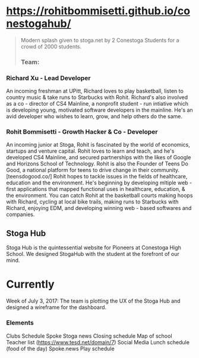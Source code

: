 # https://rohitbommisetti.github.io/conestogahub/
> Modern splash given to stoga.net by 2 Conestoga Students for a crowd of 2000 students.
> ### Team:
### Richard Xu - Lead Developer
An incoming freshman at UPitt, Richard loves to play basketball, listen to country music & take runs to Starbucks with Rohit. 
Richard's also involved as a co - director of CS4 Mainline, a nonprofit student - run intiative which is developing young, motivated software developers in the mainline. 
He's an avid developer who wishes to learn, grow, and help others do the same. 
### Rohit Bommisetti - Growth Hacker & Co - Developer
An incoming junior at Stoga, Rohit is fascinated by the world of economics, startups and venture capital. 
Rohit loves to learn and teach, and he's developed CS4 Mainline, and secured partnerships with the likes of Google and Horizons School of Technology.
Rohit is also the Founder of Teens Do Good, a national platform for teens to drive change in their community. [teensdogood.co/]
Rohit hopes to tackle issues in the fields of healthcare, education and the environment. He's beginning by developing mltiple web - first applications that mapped functional uses in healthcare, education, & the environment.
You can catch Rohit at the basketball courts making hoops with Richard, cycling at local bike trails, making runs to Starbucks with Richard, enjoying EDM, and developing winning web - based softwares and companies. 

## Stoga Hub
Stoga Hub is the quintessential website for Pioneers at Conestoga High School. We designed StogaHub with the student at the forefront of our mind. 

# Currently
Week of July 3, 2017: The team is plotting the UX of the Stoga Hub and designed a wireframe for the dashboard. 

### Elements
Clubs
Schedule
Spoke
Stoga news
Closing schedule
Map of school
Teacher list (https://www.tesd.net/domain/7)
Social Media
Lunch schedule (food of the day)
Spoke.news
Play schedule

